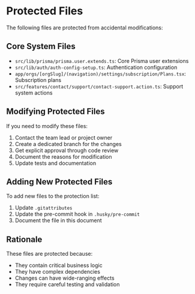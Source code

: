 # Protected Files

The following files are protected from accidental modifications:

## Core System Files
- `src/lib/prisma/prisma.user.extends.ts`: Core Prisma user extensions
- `src/lib/auth/auth-config-setup.ts`: Authentication configuration
- `app/orgs/[orgSlug]/(navigation)/settings/subscription/Plans.tsx`: Subscription plans
- `src/features/contact/support/contact-support.action.ts`: Support system actions

## Modifying Protected Files

If you need to modify these files:

1. Contact the team lead or project owner
2. Create a dedicated branch for the changes
3. Get explicit approval through code review
4. Document the reasons for modification
5. Update tests and documentation

## Adding New Protected Files

To add new files to the protection list:

1. Update `.gitattributes`
2. Update the pre-commit hook in `.husky/pre-commit`
3. Document the file in this document

## Rationale

These files are protected because:
- They contain critical business logic
- They have complex dependencies
- Changes can have wide-ranging effects
- They require careful testing and validation
